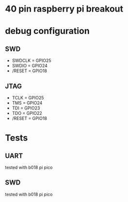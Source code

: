 # 40 pin raspberry pi breakout

# debug configuration 
## SWD
 - SWDCLK = GPIO25
 - SWDIO = GPIO24
 - /RESET = GPIO18

## JTAG
 - TCLK = GPIO25
 - TMS = GPIO24
 - TDI = GPIO23
 - TDO = GPIO22
 - /RESET = GPIO18

# Tests
## UART
tested with b018 pi pico
## SWD
tested with b018 pi pico

